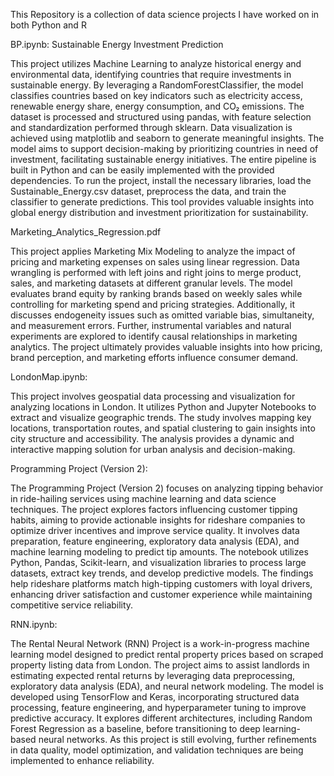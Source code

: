 This Repository is a collection of data science projects I have worked on in both Python and R

BP.ipynb: Sustainable Energy Investment Prediction

This project utilizes Machine Learning to analyze historical energy and environmental data, identifying countries that require investments in sustainable energy. By leveraging a RandomForestClassifier, the model classifies countries based on key indicators such as electricity access, renewable energy share, energy consumption, and CO₂ emissions. The dataset is processed and structured using pandas, with feature selection and standardization performed through sklearn. Data visualization is achieved using matplotlib and seaborn to generate meaningful insights. The model aims to support decision-making by prioritizing countries in need of investment, facilitating sustainable energy initiatives. The entire pipeline is built in Python and can be easily implemented with the provided dependencies. To run the project, install the necessary libraries, load the Sustainable_Energy.csv dataset, preprocess the data, and train the classifier to generate predictions. This tool provides valuable insights into global energy distribution and investment prioritization for sustainability.

Marketing_Analytics_Regression.pdf

This project applies Marketing Mix Modeling to analyze the impact of pricing and marketing expenses on sales using linear regression. Data wrangling is performed with left joins and right joins to merge product, sales, and marketing datasets at different granular levels. The model evaluates brand equity by ranking brands based on weekly sales while controlling for marketing spend and pricing strategies. Additionally, it discusses endogeneity issues such as omitted variable bias, simultaneity, and measurement errors. Further, instrumental variables and natural experiments are explored to identify causal relationships in marketing analytics. The project ultimately provides valuable insights into how pricing, brand perception, and marketing efforts influence consumer demand.

LondonMap.ipynb:

This project involves geospatial data processing and visualization for analyzing locations in London. It utilizes Python and Jupyter Notebooks to extract and visualize geographic trends. The study involves mapping key locations, transportation routes, and spatial clustering to gain insights into city structure and accessibility. The analysis provides a dynamic and interactive mapping solution for urban analysis and decision-making.

Programming Project (Version 2):

The Programming Project (Version 2) focuses on analyzing tipping behavior in ride-hailing services using machine learning and data science techniques. The project explores factors influencing customer tipping habits, aiming to provide actionable insights for rideshare companies to optimize driver incentives and improve service quality. It involves data preparation, feature engineering, exploratory data analysis (EDA), and machine learning modeling to predict tip amounts. The notebook utilizes Python, Pandas, Scikit-learn, and visualization libraries to process large datasets, extract key trends, and develop predictive models. The findings help rideshare platforms match high-tipping customers with loyal drivers, enhancing driver satisfaction and customer experience while maintaining competitive service reliability. 

RNN.ipynb:

The Rental Neural Network (RNN) Project is a work-in-progress machine learning model designed to predict rental property prices based on scraped property listing data from London. The project aims to assist landlords in estimating expected rental returns by leveraging data preprocessing, exploratory data analysis (EDA), and neural network modeling. The model is developed using TensorFlow and Keras, incorporating structured data processing, feature engineering, and hyperparameter tuning to improve predictive accuracy. It explores different architectures, including Random Forest Regression as a baseline, before transitioning to deep learning-based neural networks. As this project is still evolving, further refinements in data quality, model optimization, and validation techniques are being implemented to enhance reliability. 
